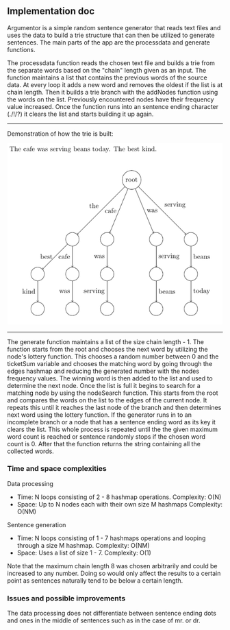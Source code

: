 ## Implementation doc

Argumentor is a simple random sentence generator that reads text files and uses the data to build a trie structure that can then be utilized to generate sentences.
The main parts of the app are the processdata and generate functions.

The processdata function reads the chosen text file and builds a trie from the separate words based on the "chain" length given as an input. The function maintains a list that contains the previous words of the source data. At every loop it adds a new word and removes the oldest if the list is at chain length. Then it builds a trie branch with the addNodes function using the words on the list. Previously encountered nodes have their frequency value increased. Once the function runs into an sentence ending character (./!/?) it clears the list and starts building it up again.

------------------------------------------------------------------------------------

Demonstration of how the trie is built:

![](/docs/images/trie.png)

------------------------------------------------------------------------------------

The generate function maintains a list of the size chain length - 1. The function starts from the root and chooses the next word by utilizing the node's lottery function. This chooses a random number between 0 and the ticketSum variable and chooses the matching word by going through the edges hashmap and reducing the generated number with the nodes frequency values. The winning word is then added to the list and used to determine the next node. Once the list is full it begins to search for a matching node by using the nodeSearch function. This starts from the root and compares the words on the list to the edges of the current node. It repeats this until it reaches the last node of the branch and then determines next word using the lottery function. If the generator runs in to an incomplete branch or a node that has a sentence ending word as its key it clears the list. This whole process is repeated until the the given maximum word count is reached or sentence randomly stops if the chosen word count is 0.
After that the function returns the string containing all the collected words.

### Time and space complexities

Data processing
* Time: N loops consisting of 2 - 8 hashmap operations.
Complexity: O(N)
* Space: Up to N nodes each with their own size M hashmaps
Complexity: O(NM)

Sentence generation
* Time: N loops consisting of 1 - 7 hashmaps operations and looping through a size M hashmap.
Complexity: O(NM)
* Space: Uses a list of size 1 - 7.
Complexity: O(1)

Note that the maximum chain length 8 was chosen arbitrarily and could be increased to any number. Doing so would only affect the results to a certain point as sentences naturally tend to be below a certain length.

### Issues and possible improvements

The data processing does not differentiate between sentence ending dots and ones in the middle of sentences such as in the case of mr. or dr.